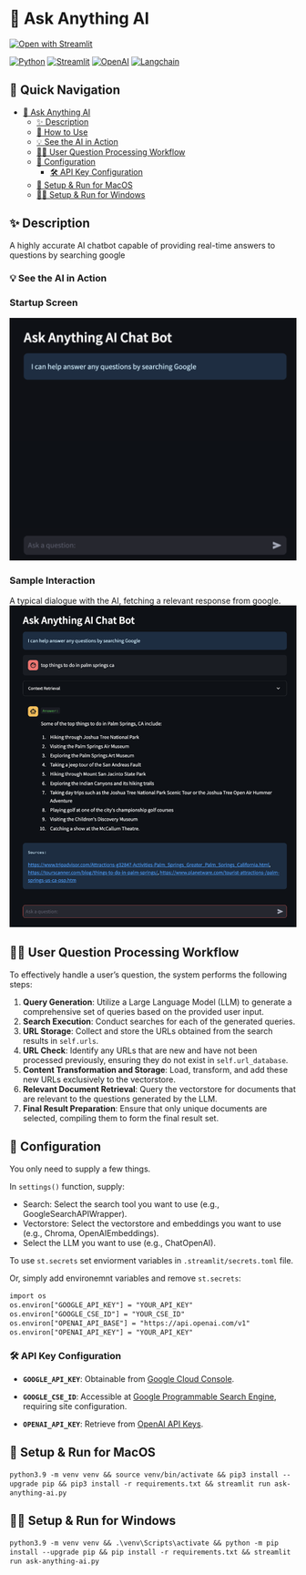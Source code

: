 # 📄 Ask Anything AI <a name="ask-anything-ai"></a>
[![Open with Streamlit](https://img.shields.io/badge/-Open%20with%20Streamlit-FF4B4B?style=for-the-badge&logo=streamlit&logoColor=white)](https://ask-anything-ai.streamlit.app/)

[![Python](https://img.shields.io/badge/-Python-3776AB?style=for-the-badge&logo=python&logoColor=white)](https://python.org/)
[![Streamlit](https://img.shields.io/badge/-Streamlit-FF4B4B?style=for-the-badge&logo=streamlit&logoColor=white)](https://streamlit.io/)
[![OpenAI](https://img.shields.io/badge/-OpenAI-412991?style=for-the-badge&logo=openai&logoColor=white)](https://openai.com/)
[![Langchain](https://img.shields.io/badge/-Langchain-gray?style=for-the-badge)](https://www.langchain.com/)

## 🚀 Quick Navigation
- [📄 Ask Anything AI](#ask-anything-ai)
  - [✨ Description](#description)
  - [🤖 How to Use](#how-to-use)
  - [💡 See the AI in Action](#see-the-ai-in-action)
  - [🙋‍♂️ User Question Processing Workflow](#user-question-processing-workflow)
  - [🔧 Configuration](#configuration)
    - [🛠️ API Key Configuration](#api-key-configuration)
  - [👷 Setup & Run for MacOS](#setup-run-for-macos)
  - [👷‍♀️ Setup & Run for Windows](#setup-run-for-windows)

## ✨ Description <a name="description"></a>
A highly accurate AI chatbot capable of providing real-time answers to questions by searching google

### 💡 See the AI in Action <a name="see-the-ai-in-action"></a>
### Startup Screen
![Example Interaction 1](example_1.png)

### Sample Interaction
A typical dialogue with the AI, fetching a relevant response from google.
![Example Interaction 2](example_2.png)


## 🙋‍♂️ User Question Processing Workflow <a name="user-question-processing-workflow"></a>

To effectively handle a user’s question, the system performs the following steps:

1. **Query Generation**: Utilize a Large Language Model (LLM) to generate a comprehensive set of queries based on the provided user input.
2. **Search Execution**: Conduct searches for each of the generated queries.
3. **URL Storage**: Collect and store the URLs obtained from the search results in `self.urls`.
4. **URL Check**: Identify any URLs that are new and have not been processed previously, ensuring they do not exist in `self.url_database`.
5. **Content Transformation and Storage**: Load, transform, and add these new URLs exclusively to the vectorstore.
6. **Relevant Document Retrieval**: Query the vectorstore for documents that are relevant to the questions generated by the LLM.
7. **Final Result Preparation**: Ensure that only unique documents are selected, compiling them to form the final result set.

## 🔧 Configuration <a name="configuration"></a>
You only need to supply a few things.

In `settings()` function, supply:

* Search: Select the search tool you want to use (e.g., GoogleSearchAPIWrapper). 
* Vectorstore: Select the vectorstore and embeddings you want to use (e.g., Chroma, OpenAIEmbeddings).
* Select the LLM you want to use (e.g., ChatOpenAI).

To use `st.secrets` set enviorment variables in `.streamlit/secrets.toml` file.
 
Or, simply add environemnt variables and remove `st.secrets`: 
```
import os
os.environ["GOOGLE_API_KEY"] = "YOUR_API_KEY"
os.environ["GOOGLE_CSE_ID"] = "YOUR_CSE_ID" 
os.environ["OPENAI_API_BASE"] = "https://api.openai.com/v1"
os.environ["OPENAI_API_KEY"] = "YOUR_API_KEY"

```

### 🛠️ API Key Configuration <a name="api-key-configuration"></a>

- **`GOOGLE_API_KEY`**: Obtainable from [Google Cloud Console](https://console.cloud.google.com/apis/api/customsearch.googleapis.com/credentials).
  
- **`GOOGLE_CSE_ID`**: Accessible at [Google Programmable Search Engine](https://programmablesearchengine.google.com/), requiring site configuration.
  
- **`OPENAI_API_KEY`**: Retrieve from [OpenAI API Keys](https://beta.openai.com/account/api-keys).

## 👷 Setup & Run for MacOS <a name="setup-run-for-macos"></a>
```
python3.9 -m venv venv && source venv/bin/activate && pip3 install --upgrade pip && pip3 install -r requirements.txt && streamlit run ask-anything-ai.py
```

## 👷‍♀️ Setup & Run for Windows <a name="setup-run-for-windows"></a>
```
python3.9 -m venv venv && .\venv\Scripts\activate && python -m pip install --upgrade pip && pip install -r requirements.txt && streamlit run ask-anything-ai.py
```
